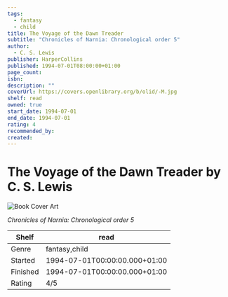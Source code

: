 ```yaml
---
tags:
  - fantasy
  - child
title: The Voyage of the Dawn Treader
subtitle: "Chronicles of Narnia: Chronological order 5"
author:
  - C. S. Lewis
publisher: HarperCollins
published: 1994-07-01T08:00:00+01:00
page_count:
isbn:
description: ""
coverUrl: https://covers.openlibrary.org/b/olid/-M.jpg
shelf: read
owned: true
start_date: 1994-07-01
end_date: 1994-07-01
rating: 4
recommended_by:
created:
---
```


# The Voyage of the Dawn Treader by C. S. Lewis

![Book Cover Art](https://covers.openlibrary.org/b/olid/-M.jpg)

_Chronicles of Narnia: Chronological order 5_

| Shelf | read |
| --- | --- |
| Genre | fantasy,child |
| Started | 1994-07-01T00:00:00.000+01:00 |
| Finished | 1994-07-01T00:00:00.000+01:00 |
| Rating | 4/5 |

